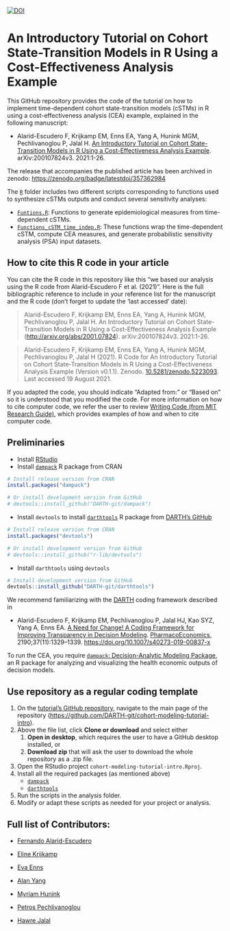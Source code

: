 
<!-- README.md is generated from README.Rmd. Please edit that file -->

[![DOI](https://zenodo.org/badge/357362984.svg)](https://zenodo.org/badge/latestdoi/357362984)

# An Introductory Tutorial on Cohort State-Transition Models in R Using a Cost-Effectiveness Analysis Example

This GitHub repository provides the code of the tutorial on how to
implement time-dependent cohort state-transition models (cSTMs) in R
using a cost-effectiveness analysis (CEA) example, explained in the
following manuscript:

-   Alarid-Escudero F, Krijkamp EM, Enns EA, Yang A, Hunink MGM,
    Pechlivanoglou P, Jalal H. [An Introductory Tutorial on Cohort
    State-Transition Models in R Using a Cost-Effectiveness Analysis
    Example](http://arxiv.org/abs/2001.07824). arXiv:200107824v3.
    2021:1-26.

The release that accompanies the published article has been archived in
zenodo: <https://zenodo.org/badge/latestdoi/357362984>

The
[`R`](https://github.com/DARTH-git/cohort-modeling-tutorial-intro/tree/main/R)
folder includes two different scripts corresponding to functions used to
synthesize cSTMs outputs and conduct several sensitivity analyses:

-   [`Funtions.R`](https://github.com/DARTH-git/cohort-modeling-tutorial-intro/blob/main/R/Functions.R):
    Functions to generate epidemiological measures from time-dependent
    cSTMs.
-   [`Functions_cSTM_time_indep.R`](https://github.com/DARTH-git/cohort-modeling-tutorial-intro/blob/main/R/Functions_cSTM_time_indep.R):
    These functions wrap the time-dependent cSTM, compute CEA measures,
    and generate probabilistic sensitivity analysis (PSA) input
    datasets.

## How to cite this R code in your article

You can cite the R code in this repository like this “we based our
analysis using the R code from Alarid-Escudero F et al. (2021)”. Here is
the full bibliographic reference to include in your reference list for
the manuscript and the R code (don’t forget to update the ‘last
accessed’ date):

> Alarid-Escudero F, Krijkamp EM, Enns EA, Yang A, Hunink MGM,
> Pechlivanoglou P, Jalal H. An Introductory Tutorial on Cohort
> State-Transition Models in R Using a Cost-Effectiveness Analysis
> Example (<http://arxiv.org/abs/2001.07824>). arXiv:200107824v3.
> 2021:1-26.

> Alarid-Escudero F, Krijkamp EM, Enns EA, Yang A, Hunink MGM,
> Pechlivanoglou P, Jalal H (2021). R Code for An Introductory Tutorial
> on Cohort State-Transition Models in R Using a Cost-Effectiveness
> Analysis Example (Version v0.1.1). Zenodo.
> [10.5281/zenodo.5223093](https://www.doi.org/10.5281/zenodo.5223093).
> Last accessed 19 August 2021.

If you adapted the code, you should indicate “Adapted from:” or “Based
on” so it is understood that you modified the code. For more information
on how to cite computer code, we refer the user to review [Writing Code
(from MIT Research
Guide)](https://integrity.mit.edu/handbook/writing-code), which provides
examples of how and when to cite computer code.

## Preliminaries

-   Install
    [RStudio](https://www.rstudio.com/products/rstudio/download/)
-   Install
    [`dampack`](https://cran.r-project.org/web/packages/dampack/index.html)
    R package from CRAN

``` r
# Install release version from CRAN
install.packages("dampack")

# Or install development version from GitHub
# devtools::install_github("DARTH-git/dampack")
```

-   Install `devtools` to install
    [`darthtools`](https://github.com/DARTH-git/darthtools) R package
    from [DARTH’s GitHub](https://github.com/DARTH-git)

``` r
# Install release version from CRAN
install.packages("devtools")

# Or install development version from GitHub
# devtools::install_github("r-lib/devtools")
```

-   Install `darthtools` using `devtools`

``` r
# Install development version from GitHub
devtools::install_github("DARTH-git/darthtools")
```

We recommend familiarizing with the [DARTH](http://darthworkgroup.com)
coding framework described in

-   Alarid-Escudero F, Krijkamp EM, Pechlivanoglou P, Jalal HJ, Kao SYZ,
    Yang A, Enns EA. [A Need for Change! A Coding Framework for
    Improving Transparency in Decision
    Modeling](https://link.springer.com/article/10.1007/s40273-019-00837-x).
    [PharmacoEconomics](https://www.springer.com/journal/40273),
    2190;37(11):1329–1339. <https://doi.org/10.1007/s40273-019-00837-x>

To run the CEA, you require [`dampack`: Decision-Analytic Modeling
Package](https://cran.r-project.org/web/packages/dampack/index.html), an
R package for analyzing and visualizing the health economic outputs of
decision models.

## Use repository as a regular coding template

1.  On the [tutorial’s GitHub
    repository](https://github.com/DARTH-git/cohort-modeling-tutorial-intro),
    navigate to the main page of the repository
    (<https://github.com/DARTH-git/cohort-modeling-tutorial-intro>).
2.  Above the file list, click **Clone or download** and select either
    1.  **Open in desktop**, which requires the user to have a GitHub
        desktop installed, or
    2.  **Download zip** that will ask the user to download the whole
        repository as a .zip file.
3.  Open the RStudio project `cohort-modeling-tutorial-intro.Rproj`.
4.  Install all the required packages (as mentioned above)
    -   [`dampack`](https://cran.r-project.org/web/packages/dampack/index.html)
    -   [`darthtools`](https://github.com/DARTH-git/darthtools)
5.  Run the scripts in the analysis folder.
6.  Modify or adapt these scripts as needed for your project or
    analysis.

## Full list of Contributors:

-   [Fernando Alarid-Escudero](https://github.com/feralaes)

-   [Eline Krijkamp](https://github.com/krijkamp)

-   [Eva Enns](https://github.com/evaenns)

-   [Alan Yang](https://github.com/alanyang0924)

-   [Myriam
    Hunink](http://www.erasmus-epidemiology.nl/people/profile.php?id=45)

-   [Petros Pechlivanoglou](https://github.com/ppehli)

-   [Hawre Jalal](https://github.com/hjalal)
